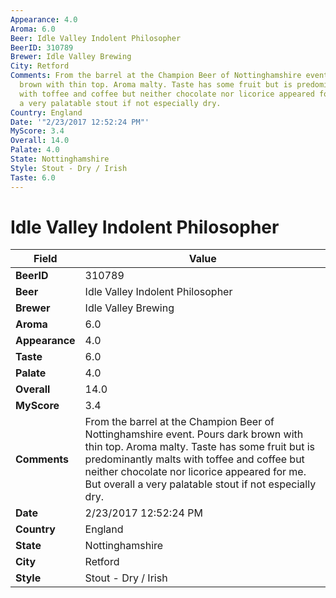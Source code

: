 ```yaml
---
Appearance: 4.0
Aroma: 6.0
Beer: Idle Valley Indolent Philosopher
BeerID: 310789
Brewer: Idle Valley Brewing
City: Retford
Comments: From the barrel at the Champion Beer of Nottinghamshire event. Pours dark
  brown with thin top. Aroma malty. Taste has some fruit but is predominantly malts
  with toffee and coffee but neither chocolate nor licorice appeared for me. But overall
  a very palatable stout if not especially dry.
Country: England
Date: '"2/23/2017 12:52:24 PM"'
MyScore: 3.4
Overall: 14.0
Palate: 4.0
State: Nottinghamshire
Style: Stout - Dry / Irish
Taste: 6.0
---
```


# Idle Valley Indolent Philosopher

| Field         | Value |
|---------------|-------|
| **BeerID** | 310789 |
| **Beer** | Idle Valley Indolent Philosopher |
| **Brewer** | Idle Valley Brewing |
| **Aroma** | 6.0 |
| **Appearance** | 4.0 |
| **Taste** | 6.0 |
| **Palate** | 4.0 |
| **Overall** | 14.0 |
| **MyScore** | 3.4 |
| **Comments** | From the barrel at the Champion Beer of Nottinghamshire event. Pours dark brown with thin top. Aroma malty. Taste has some fruit but is predominantly malts with toffee and coffee but neither chocolate nor licorice appeared for me. But overall a very palatable stout if not especially dry. |
| **Date** | 2/23/2017 12:52:24 PM |
| **Country** | England |
| **State** | Nottinghamshire |
| **City** | Retford |
| **Style** | Stout - Dry / Irish |
